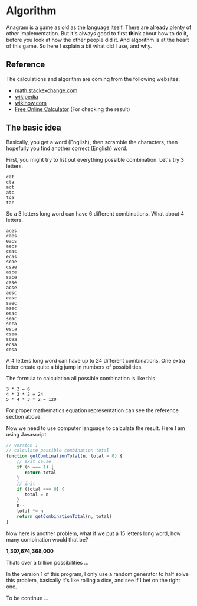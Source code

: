 # Algorithm 

Anagram is a game as old as the language itself. There are already plenty of other implementation.
But it's always good to first **think** about how to do it, before you look at how the other people did it.
And algorithm is at the heart of this game. So here I explain a bit what did I use, and why. 

## Reference  

The calculations and algorithm are coming from the following websites:

- [math.stackexchange.com](https://math.stackexchange.com/questions/876352/how-can-i-calculate-the-total-number-of-possible-anagrams-for-a-set-of-letters) 
- [wikipedia](https://en.wikipedia.org/wiki/Rule_of_product)
- [wikihow.com](https://www.wikihow.com/Calculate-Combinations)
- [Free Online Calculator](https://www.free-online-calculator-use.com/combination-calculator.html) (For checking the result)

## The basic idea 

Basically, you get a word (English), then scramble the characters, then hopefully you find 
another correct (English) word. 

First, you might try to list out everything possible combination. Let's try 3 letters.

```
cat
cta
act
atc
tca
tac
```

So a 3 letters long word can have 6 different combinations. What about 4 letters.

```
aces
caes
eacs
aecs
ceas
ecas
scae
csae
asce
sace
case
acse
aesc
easc
saec
asec
esac
seac
seca
esca
csea
scea
ecsa
cesa
```

A 4 letters long word can have up to 24 different combinations. One extra letter create quite a big jump in numbers of possibilities. 

The formula to calculation all possible combination is like this 

```
3 * 2 = 6
4 * 3 * 2 = 24
5 * 4 * 3 * 2 = 120
``` 

For proper mathematics equation representation can see the reference section above. 

Now we need to use computer language to calculate the result. Here I am using Javascript.

```js 
// version 1
// calculate possible combination total 
function getCombinationTotal(n, total = 0) {
    // exit cause
    if (n === 1) {
       return total
    }
    // init
    if (total === 0) {
       total = n
    }
    n--
    total *= n
    return getCombinationTotal(n, total)
}
```
Now here is another problem, what if we put a 15 letters long word, 
how many combination would that be?

**1,307,674,368,000**

Thats over a trillion possibilities ...

In the version 1 of this program, I only use a random generator to half solve this problem, 
basically it's like rolling a dice, and see if I bet on the right one. 

To be continue ... 
